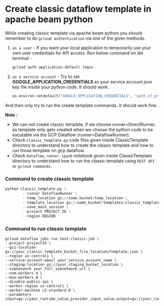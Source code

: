 # Create classic dataflow template in apache beam python

While creating classic template via apache beam python you should remember to do `gcloud authentication` via one of the given methods.

1. `as a user` - If you want your local application to temporarily use your own user credentials for API access. Run below command on ide terminal -

   ```python
   gcloud auth application-default login
   ```
2. `as a service account` - Try to set **GOOGLE_APPLICATION_CREDENTIALS** as your service account json key file inside your python code. It should work.

   ```python
   os.environ.setdefault("GOOGLE_APPLICATION_CREDENTIALS", "path_of_project_service_account_key")
   ```

And then only try to run the create template commands. It should work fine.

**Note :** 

* We can not create classic template, if we choose runner=DirectRunner, as template only gets created when we choose the python code to be excutable via the GCP Dataflow (runner=DataflowRunner).
* Check `classic_template.py` code files given inside ClassicTemplate directory to understand how to create the classic template and how to run those template on gcp dataflow.
* Check `dataflow_runner.ipynb` notebook given inside ClassicTemplate directory to understand how to run the classic template using `REST API` or `gcloud commands`.

### **Command to create classic template** 

```python
python classic_template.py \
        --runner DataflowRunner \
        --temp_location gs://some_bucket/temp_location \
        --template_location gs://some_bucket/templates/classic_template.json \
        --save_main_session \
        --project PROJECT_ID \
        --region REGION
```

### Command to run classic template

```pyrhon
gcloud dataflow jobs run test-classic-job \
--project projectId \
--gcs-location gs://your_classic_template_bucket_file_location/template.json \
--region us-central1 \
--service-account-email your_service_account_name \
--staging-location gs://your_staging_bucket_location \
--subnetwork your_full_subnetwork_url \
--num-workers 4 \
--max-workers 8 \
--disable-public-ips \
--worker-region us-central1 \
--worker-machine c2-standard-8 \
--parameters input=gs://your_runtime_value_provider_input_value,output=gs://your_runtime_value_provider_output_value
```
